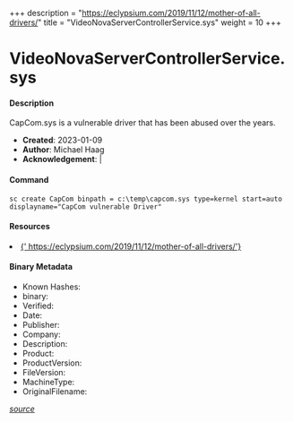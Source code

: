 +++
description = "https://eclypsium.com/2019/11/12/mother-of-all-drivers/"
title = "VideoNovaServerControllerService.sys"
weight = 10
+++

# VideoNovaServerControllerService.sys

#### Description

CapCom.sys is a vulnerable driver that has been abused over the years.

- **Created**: 2023-01-09
- **Author**: Michael Haag
- **Acknowledgement**:  | [](https://twitter.com/)

#### Command

```
sc create CapCom binpath = c:\temp\capcom.sys type=kernel start=auto displayname="CapCom vulnerable Driver"
```

#### Resources


<li><a href="{&#39; https://eclypsium.com/2019/11/12/mother-of-all-drivers/&#39;}">{&#39; https://eclypsium.com/2019/11/12/mother-of-all-drivers/&#39;}</a></li>





#### Binary Metadata

- Known Hashes: [](https://www.virustotal.com/gui/file/) 
- binary: 
- Verified: 
- Date: 
- Publisher: 
- Company: 
- Description: 
- Product: 
- ProductVersion: 
- FileVersion: 
- MachineType: 
- OriginalFilename: 

[*source*](https://github.com/magicsword-io/LOLDrivers/tree/main/yaml/videonovaservercontrollerservice.sys.yml)